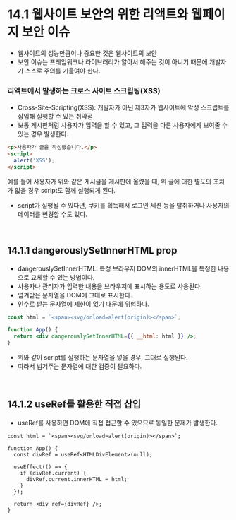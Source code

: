# 14.1 웹사이트 보안의 위한 리액트와 웹페이지 보안 이슈

- 웹사이트의 성능만큼이나 중요한 것은 웹사이트의 보안
- 보안 이슈는 프레임워크나 라이브러리가 알아서 해주는 것이 아니기 때문에 개발자가 스스로 주의를 기울여야 한다.

### 리액트에서 발생하는 크로스 사이트 스크립팅(XSS)

- Cross-Site-Scripting(XSS): 개발자가 아닌 제3자가 웹사이트에 악성 스크립트를 삽입해 실행할 수 있는 취약점
- 보통 게시판처럼 사용자가 입력을 할 수 있고, 그 입력을 다른 사용자에게 보여줄 수 있는 경우 발생한다.

```html
<p>사용자가 글을 작성했습니다.</p>
<script>
  alert('XSS');
</script>
```

예를 들어 사용자가 위와 같은 게시글을 게시판에 올렸을 때, 위 글에 대한 별도의 조치가 없을 경우 script도 함께 실행되게 된다.

- script가 실행될 수 있다면, 쿠키를 획득해서 로그인 세션 등을 탈취하거나 사용자의 데이터를 변경할 수도 있다.

<br>

## 14.1.1 dangerouslySetInnerHTML prop

- dangerouslySetInnerHTML: 특정 브라우저 DOM의 innerHTML을 특정한 내용으로 교체할 수 있는 방법이다.
- 사용자나 관리자가 입력한 내용을 브라우저에 표시하는 용도로 사용된다.
- 넘겨받은 문자열을 DOM에 그대로 표시한다.
- 인수로 받는 문자열에 제한이 없기 때문에 위험하다.

```jsx
const html = `<span><svg/onload=alert(origin)></span>`;

function App() {
  return <div dangerouslySetInnerHTML={{ __html: html }} />;
}
```

- 위와 같이 script를 실행하는 문자열을 넣을 경우, 그대로 실행된다.
- 따라서 넘겨주는 문자열에 대한 검증이 필요하다.

<br>

## 14.1.2 useRef를 활용한 직접 삽입

- useRef를 사용하면 DOM에 직접 접근할 수 있으므로 동일한 문제가 발생한다.

```tsx
const html = `<span><svg/onload=alert(origin)></span>`;

function App() {
  const divRef = useRef<HTMLDivElement>(null);

  useEffect(() => {
    if (divRef.current) {
      divRef.current.innerHTML = html;
    }
  });

  return <div ref={divRef} />;
}
```
